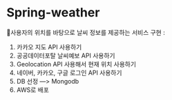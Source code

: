 # Spring-weather

📍사용자의 위치를 바탕으로 날씨 정보를 제공하는 서비스 구현 :
1. 카카오 지도 API 사용하기
2. 공공데이터포탈 날씨예보 API 사용하기
3. Geolocation API 사용해서 현재 위치 사용하기
4. 네이버, 카카오, 구글 로그인 API 사용하기
5. DB 선정 —> Mongodb
6. AWS로 배포
